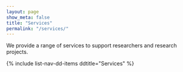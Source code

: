 ```yaml
---
layout: page
show_meta: false
title: "Services"
permalink: "/services/"
---
```


We provide a range of services to support researchers and research projects.  

{% include list-nav-dd-items ddtitle="Services" %}
